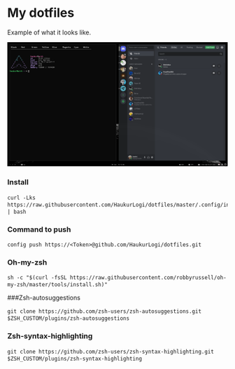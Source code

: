 # My dotfiles

Example of what it looks like.

![demo](https://github.com/HaukurLogi/dotfiles/blob/master/images/Example.png)

### Install

```
curl -Lks https://raw.githubusercontent.com/HaukurLogi/dotfiles/master/.config/install.sh | bash
```

### Command to push

```
config push https://<Token>@github.com/HaukurLogi/dotfiles.git
```

### Oh-my-zsh

```
sh -c "$(curl -fsSL https://raw.githubusercontent.com/robbyrussell/oh-my-zsh/master/tools/install.sh)"
```

###Zsh-autosuggestions

```
git clone https://github.com/zsh-users/zsh-autosuggestions.git $ZSH_CUSTOM/plugins/zsh-autosuggestions
```

### Zsh-syntax-highlighting

```
git clone https://github.com/zsh-users/zsh-syntax-highlighting.git $ZSH_CUSTOM/plugins/zsh-syntax-highlighting
```
